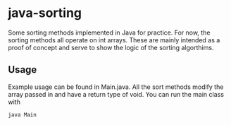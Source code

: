 java-sorting
============

Some sorting methods implemented in Java for practice. For now, the sorting
methods all operate on int arrays. These are mainly intended as a proof of
concept and serve to show the logic of the sorting algorthims.

Usage
--------

Example usage can be found in Main.java. All the sort methods modify the array
passed in and have a return type of void. You can run the main class with

    java Main
